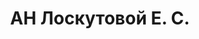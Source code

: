--- 
title: "АН Лоскутовой Е. С." 
site: "http://www.loskutova.at.ua" 
town: "Керчь" 
tel: ["+38 066-920-87-18, (06561)  9-25-10; 9-25-11"] 
address: "Россия, АР Крым, г. Керчь, пер.Кооперативный, д.2, оф.3, 4" 
mail: "loskutovakerch@mail.ru" 
--- 